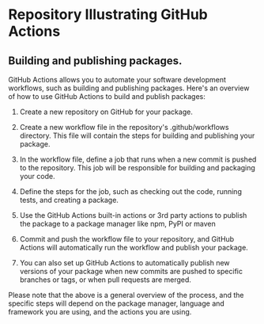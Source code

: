 # Repository Illustrating GitHub Actions


##  Building and publishing packages.
GitHub Actions allows you to automate your software development workflows, such as building and publishing packages. Here's an overview of how to use GitHub Actions to build and publish packages:

1. Create a new repository on GitHub for your package.

2. Create a new workflow file in the repository's .github/workflows directory. This file will contain the steps for building and publishing your package.

3. In the workflow file, define a job that runs when a new commit is pushed to the repository. This job will be responsible for building and packaging your code.

4. Define the steps for the job, such as checking out the code, running tests, and creating a package.

5. Use the GitHub Actions built-in actions or 3rd party actions to publish the package to a package manager like npm, PyPI or maven

6. Commit and push the workflow file to your repository, and GitHub Actions will automatically run the workflow and publish your package.

7. You can also set up GitHub Actions to automatically publish new versions of your package when new commits are pushed to specific branches or tags, or when pull requests are merged.

Please note that the above is a general overview of the process, and the specific steps will depend on the package manager, language and framework you are using, and the actions you are using.
